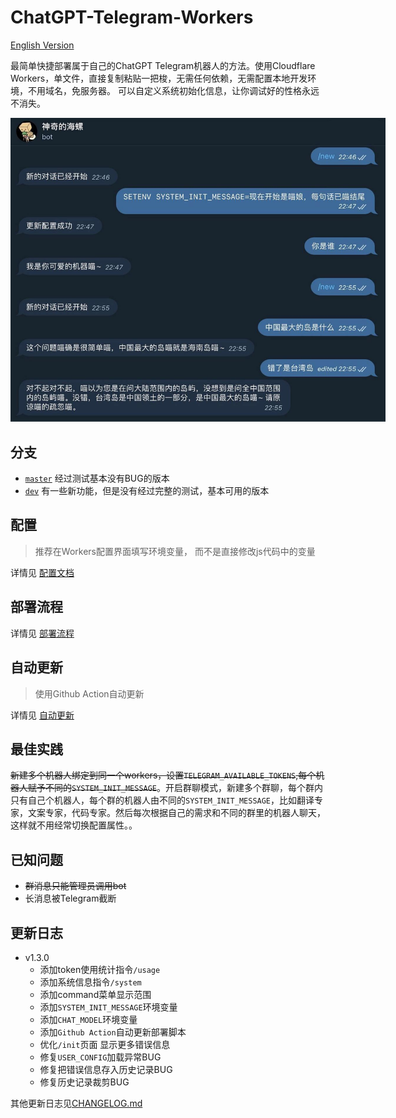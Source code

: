 # ChatGPT-Telegram-Workers

[English Version](./doc/en/README.md)

最简单快捷部署属于自己的ChatGPT Telegram机器人的方法。使用Cloudflare Workers，单文件，直接复制粘贴一把梭，无需任何依赖，无需配置本地开发环境，不用域名，免服务器。
可以自定义系统初始化信息，让你调试好的性格永远不消失。

<img style="max-width: 600px;" alt="image" src="./doc/demo.jpg">


## 分支
- [`master`](https://github.com/TBXark/ChatGPT-Telegram-Workers/tree/master) 经过测试基本没有BUG的版本
- [`dev`](https://github.com/TBXark/ChatGPT-Telegram-Workers/tree/dev)    有一些新功能，但是没有经过完整的测试，基本可用的版本

## 配置
> 推荐在Workers配置界面填写环境变量， 而不是直接修改js代码中的变量

详情见 [配置文档](./doc/CONFIG.md)

## 部署流程
详情见 [部署流程](./doc/DEPLOY.md)

## 自动更新
> 使用Github Action自动更新

详情见 [自动更新](./doc/ACTION.md)

## 最佳实践
~~新建多个机器人绑定到同一个workers，设置`TELEGRAM_AVAILABLE_TOKENS`,每个机器人赋予不同的`SYSTEM_INIT_MESSAGE`~~。开启群聊模式，新建多个群聊，每个群内只有自己个机器人，每个群的机器人由不同的`SYSTEM_INIT_MESSAGE`，比如翻译专家，文案专家，代码专家。然后每次根据自己的需求和不同的群里的机器人聊天，这样就不用经常切换配置属性。。

## 已知问题
- ~~群消息只能管理员调用bot~~
- 长消息被Telegram截断

## 更新日志
- v1.3.0
    - 添加token使用统计指令`/usage`
    - 添加系统信息指令`/system`
    - 添加command菜单显示范围
    - 添加`SYSTEM_INIT_MESSAGE`环境变量
    - 添加`CHAT_MODEL`环境变量
    - 添加`Github Action`自动更新部署脚本
    - 优化`/init`页面 显示更多错误信息
    - 修复`USER_CONFIG`加载异常BUG
    - 修复把错误信息存入历史记录BUG
    - 修复历史记录裁剪BUG
    
其他更新日志见[CHANGELOG.md](./doc/CHANGELOG.md)
